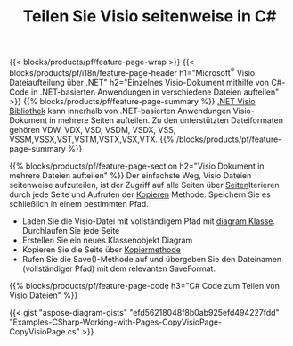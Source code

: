 ﻿---
title: Teilen Sie Visio seitenweise in C#
url: /de/net/splitter/
description: C#-Quellcodes, die erklären, wie Microsoft Visio-Dateien in Visual C#.NET-Anwendungen in mehrere Dateien aufgeteilt werden
---
{{< blocks/products/pf/feature-page-wrap >}}
{{< blocks/products/pf/i18n/feature-page-header h1="Microsoft<sup>&reg;</sup> Visio Dateiaufteilung über .NET" h2="Einzelnes Visio-Dokument mithilfe von C#-Code in .NET-basierten Anwendungen in verschiedene Dateien aufteilen" >}}
{{% blocks/products/pf/feature-page-summary %}}
[.NET Visio Bibliothek](/diagram/net/) kann innerhalb von .NET-basierten Anwendungen Visio-Dokument in mehrere Seiten aufteilen. Zu den unterstützten Dateiformaten gehören VDW, VDX, VSD, VSDM, VSDX, VSS, VSSM,VSSX,VST,VSTM,VSTX,VSX,VTX.
{{% /blocks/products/pf/feature-page-summary %}}

{{% blocks/products/pf/feature-page-section h2="Visio Dokument in mehrere Dateien aufteilen" %}}
Der einfachste Weg, Visio Dateien seitenweise aufzuteilen, ist der Zugriff auf alle Seiten über [Seiten](https://apireference.aspose.com/diagram/net/aspose.diagram/diagram/properties/pages)Iterieren durch jede Seite und Aufrufen der [Kopieren](https://apireference.aspose.com/diagram/net/aspose.diagram/page/methods/copy) Methode. Speichern Sie es schließlich in einem bestimmten Pfad. 

+ Laden Sie die Visio-Datei mit vollständigem Pfad mit [diagram Klasse](https://apireference.aspose.com/diagram/net/aspose.diagram/diagram).
Durchlaufen Sie jede Seite
+ Erstellen Sie ein neues Klassenobjekt Diagram
+ Kopieren Sie die Seite über [Kopiermethode](https://apireference.aspose.com/diagram/net/aspose.diagram/page/methods/copy)
+ Rufen Sie die Save()-Methode auf und übergeben Sie den Dateinamen (vollständiger Pfad) mit dem relevanten SaveFormat.

{{% blocks/products/pf/feature-page-code h3="C# Code zum Teilen von Visio Dateien" %}}

{{< gist "aspose-diagram-gists" "efd56218048f8b0ab925efd494227fdd" "Examples-CSharp-Working-with-Pages-CopyVisioPage-CopyVisioPage.cs" >}}
